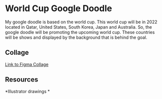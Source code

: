 # World Cup Google Doodle
My google doodle is based on the world cup. This world cup will be in 2022 located in Qatar, United States, South Korea, Japan and Australia. So, the google doodle will be promoting the upcoming world cup.  These countries will be shows and displayed by the background that is behind the goal.

## Collage
[Link to Figma Collage](https://www.figma.com/file/KIEiC0Tgx5IF1BhpTLZhn0/Google-Doodle?node-id=0%3A1)

## Resources
*Illustrator drawings
*
